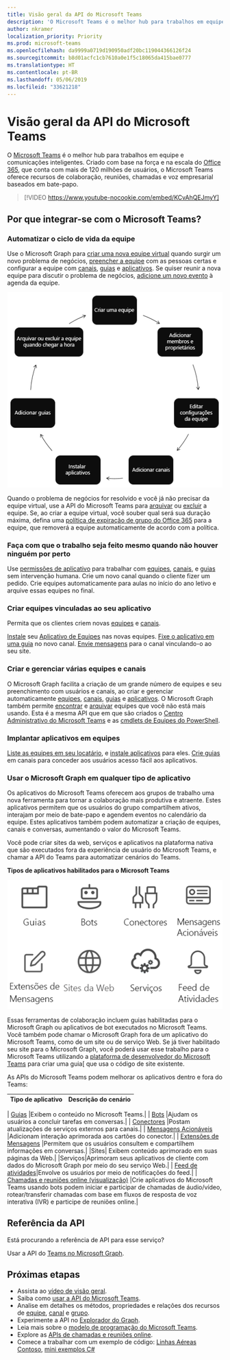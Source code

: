 ```yaml
---
title: Visão geral da API do Microsoft Teams
description: 'O Microsoft Teams é o melhor hub para trabalhos em equipe e comunicações inteligentes. '
author: nkramer
localization_priority: Priority
ms.prod: microsoft-teams
ms.openlocfilehash: da9999a0719d190950adf20bc119044366126f24
ms.sourcegitcommit: b8d01acfc1cb7610a0e1f5c18065da415bae0777
ms.translationtype: HT
ms.contentlocale: pt-BR
ms.lasthandoff: 05/06/2019
ms.locfileid: "33621218"
---
```

# <a name="microsoft-teams-api-overview"></a>Visão geral da API do Microsoft Teams

O [Microsoft Teams](https://products.office.com/microsoft-teams) é o melhor hub para trabalhos em equipe e comunicações inteligentes. Criado com base na força e na escala do [Office 365](https://products.office.com/), que conta com mais de 120 milhões de usuários, o Microsoft Teams oferece recursos de colaboração, reuniões, chamadas e voz empresarial baseados em bate-papo.


> [!VIDEO https://www.youtube-nocookie.com/embed/KCvAhQEJmyY]


## <a name="why-integrate-with-microsoft-teams"></a>Por que integrar-se com o Microsoft Teams?

### <a name="automate-team-lifecycles"></a>Automatizar o ciclo de vida da equipe

Use o Microsoft Graph para [criar uma nova equipe virtual](/graph/api/team-put-teams?view=graph-rest-1.0) quando surgir um novo problema de negócios, [preencher a equipe](/graph/api/group-post-members?view=graph-rest-1.0) com as pessoas certas e configurar a equipe com [canais](/graph/api/channel-post?view=graph-rest-1.0), [guias](/graph/api/teamstab-add?view=graph-rest-1.0) e [aplicativos](/graph/api/teamsappinstallation-add?view=graph-rest-1.0).
Se quiser reunir a nova equipe para discutir o problema de negócios, [adicione um novo evento](/graph/api/group-post-events?view=graph-rest-1.0) à agenda da equipe.

![Automatize os ciclos de vida da equipe criando uma equipe, adicionando membros e proprietários, definindo configurações de equipe, adicionando canais, instalando aplicativos, adicionando guias e arquivando ou excluindo a equipe quanto o momento chegar.](images/teams-lifecycle.png)

Quando o problema de negócios for resolvido e você já não precisar da equipe virtual, use a API do Microsoft Teams para [arquivar](/graph/api/team-archive?view=graph-rest-1.0) ou [excluir](/graph/api/group-delete?view=graph-rest-1.0) a equipe. Se, ao criar a equipe virtual, você souber qual será sua duração máxima, defina uma [política de expiração de grupo do Office 365](https://support.office.com/pt-BR/article/office-365-group-expiration-policy-8d253fe5-0e09-4b3c-8b5e-f48def064733?ui=en-US&rs=en-US&ad=US) para a equipe, que removerá a equipe automaticamente de acordo com a política.

### <a name="get-work-done-even-when-no-one-is-around"></a>Faça com que o trabalho seja feito mesmo quando não houver ninguém por perto

Use [permissões de aplicativo](permissions-reference.md) para trabalhar com [equipes](/graph/api/resources/team?view=graph-rest-1.0), [canais](/graph/api/resources/channel?view=graph-rest-1.0), e [guias](/graph/api/resources/teamstab?view=graph-rest-1.0) sem intervenção humana. Crie um novo canal quando o cliente fizer um pedido.
Crie equipes automaticamente para aulas no início do ano letivo e arquive essas equipes no final.

### <a name="create-teams-linked-to-your-app"></a>Criar equipes vinculadas ao seu aplicativo

Permita que os clientes criem novas [equipes](/graph/api/resources/team?view=graph-rest-1.0) e [canais](/graph/api/resources/channel?view=graph-rest-1.0). 

  [Instale](/graph/api/teamsappinstallation-add?view=graph-rest-1.0) seu [Aplicativo de Equipes](https://docs.microsoft.com/pt-BR/microsoftteams/platform/#pivot=home&panel=home-all) nas novas equipes. 
[Fixe o aplicativo em uma guia](/graph/api/teamstab-add?view=graph-rest-1.0) no novo canal. 
[Envie mensagens](/graph/api/channel-post-chatmessage?view=graph-rest-beta) para o canal vinculando-o ao seu site.

### <a name="create-and-manage-multiple-teams-and-channels"></a>Criar e gerenciar várias equipes e canais

O Microsoft Graph facilita a criação de um grande número de equipes e seu preenchimento com usuários e canais, ao criar e gerenciar automaticamente [equipes](/graph/api/resources/team?view=graph-rest-1.0), [canais](/graph/api/resources/channel?view=graph-rest-1.0), [guias](/graph/api/resources/teamstab?view=graph-rest-1.0) e [aplicativos](/graph/api/resources/teamsapp?view=graph-rest-1.0).
O Microsoft Graph também permite [encontrar](teams-list-all-teams.md) e [arquivar](/graph/api/team-archive?view=graph-rest-1.0) equipes que você não está mais usando. Esta é a mesma API que em que são criados o [Centro Administrativo do Microsoft Teams](https://docs.microsoft.com/pt-BR/microsoftteams/enable-features-office-365) e as [cmdlets de Equipes do PowerShell](https://docs.microsoft.com/pt-BR/microsoftteams/teams-powershell-overview).

### <a name="deploy-apps-to-teams"></a>Implantar aplicativos em equipes

[Liste as equipes em seu locatário](teams-list-all-teams.md), e [instale aplicativos](/graph/api/teamsappinstallation-add?view=graph-rest-1.0) para eles. 
[Crie guias](/graph/api/teamstab-add?view=graph-rest-1.0) em canais para conceder aos usuários acesso fácil aos aplicativos.

### <a name="use-microsoft-graph-in-any-kind-of-app"></a>Usar o Microsoft Graph em qualquer tipo de aplicativo

Os aplicativos do Microsoft Teams oferecem aos grupos de trabalho uma nova ferramenta para tornar a colaboração mais produtiva e atraente. Estes aplicativos permitem que os usuários do grupo compartilhem ativos, interajam por meio de bate-papo e agendem eventos no calendário da equipe. Estes aplicativos também podem automatizar a criação de equipes, canais e conversas, aumentando o valor do Microsoft Teams.

Você pode criar sites da web, serviços e aplicativos na plataforma nativa que são executados fora da experiência de usuário do Microsoft Teams, e chamar a API do Teams para automatizar cenários do Teams.

**Tipos de aplicativos habilitados para o Microsoft Teams**

![Chame a API do Microsoft Teams em guias, bots, sites e serviços](images/teamsappendpoints.png)

Essas ferramentas de colaboração incluem guias habilitadas para o Microsoft Graph ou aplicativos de bot executados no Microsoft Teams. Você também pode chamar o Microsoft Graph fora de um aplicativo do Microsoft Teams, como de um site ou de serviço Web. Se já tiver habilitado seu site para o Microsoft Graph, você poderá usar esse trabalho para o Microsoft Teams utilizando a [plataforma de desenvolvedor do Microsoft Teams](https://docs.microsoft.com/pt-BR/microsoftteams/platform/#pivot=home&panel=home-all) para criar uma guia[ que usa o código de site existente.

As APIs do Microsoft Teams podem melhorar os aplicativos dentro e fora do Teams:

|Tipo de aplicativo|Descrição do cenário|
|:-------|:-------------------|
| 
  [Guias](https://docs.microsoft.com/pt-BR/microsoftteams/platform/concepts/tabs/tabs-overview) |Exibem o conteúdo no Microsoft Teams.|
| 
  [Bots](https://docs.microsoft.com/pt-BR/microsoftteams/platform/concepts/bots/bots-overview) |Ajudam os usuários a concluir tarefas em conversas.|
| 
  [Conectores](https://docs.microsoft.com/pt-BR/microsoftteams/platform/concepts/connectors/connectors) |Postam atualizações de serviços externos para canais.|
| 
  [Mensagens Acionáveis](https://docs.microsoft.com/pt-BR/microsoftteams/platform/concepts/cards/cards) |Adicionam interação aprimorada aos cartões do conector.|
| 
  [Extensões de Mensagens](https://docs.microsoft.com/pt-BR/microsoftteams/platform/concepts/messaging-extensions) |Permitem que os usuários consultem e compartilhem informações em conversas.|
|Sites| Exibem conteúdo aprimorado em suas páginas da Web.|
|Serviços|Aprimoram seus aplicativos de cliente com dados do Microsoft Graph por meio do seu serviço Web.|
| 
  [Feed de atividades](https://docs.microsoft.com/pt-BR/microsoftteams/platform/concepts/activity-feed)|Envolve os usuários por meio de notificações do feed.|
| [Chamadas e reuniões online (visualização)](/graph/api/resources/calls-api-overview?view=graph-rest-beta) |Crie aplicativos do Microsoft Teams usando bots podem iniciar e participar de chamadas de áudio/vídeo, rotear/transferir chamadas com base em fluxos de resposta de voz interativa (IVR) e participe de reuniões online.|

## <a name="api-reference"></a>Referência da API

Está procurando a referência de API para esse serviço?

Usar a API do [Teams no Microsoft Graph](/graph/api/resources/teams-api-overview?view=graph-rest-1.0).

## <a name="next-steps"></a>Próximas etapas

- Assista ao [vídeo de visão geral](https://aka.ms/teamsgraph/v1/video).
- Saiba como [usar a API do Microsoft Teams](/graph/api/resources/teams-api-overview?view=graph-rest-1.0).
- Analise em detalhes os métodos, propriedades e relações dos recursos de [equipe](/graph/api/resources/team?view=graph-rest-1.0), [canal](/graph/api/resources/channel?view=graph-rest-1.0) e [grupo](/graph/api/resources/group?view=graph-rest-1.0).
- Experimente a API no [Explorador do Graph](https://developer.microsoft.com/graph/graph-explorer).
- Leia mais sobre o [modelo de programação do Microsoft Teams](https://docs.microsoft.com/pt-BR/microsoftteams/platform/concepts/concepts-overview).
- Explore as [APIs de chamadas e reuniões online](/graph/api/resources/calls-api-overview?view=graph-rest-beta). 
- Comece a trabalhar com um exemplo de código: [Linhas Aéreas Contoso](https://github.com/microsoftgraph/contoso-airlines-teams-sample), [mini exemplos C#](https://github.com/microsoftgraph/csharp-teams-sample-graph)
